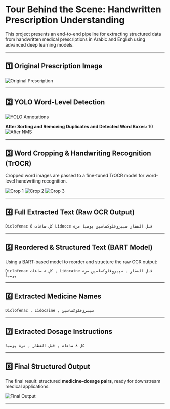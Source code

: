 #  **Tour Behind the Scene: Handwritten Prescription Understanding**

This project presents an end-to-end pipeline for extracting structured data from handwritten medical prescriptions in Arabic and English using advanced deep learning models.

---

## 1️⃣ **Original Prescription Image**

![Original Prescription](Images/image-1.png)

---

## 2️⃣ **YOLO Word-Level Detection**

![YOLO Annotations](Images/image-2.png)

**After Sorting and Removing Duplicates and Detected Word Boxes:** 10
![After NMS](Images/image-3.png)

---

## 3️⃣ **Word Cropping & Handwriting Recognition (TrOCR)**

Cropped word images are passed to a fine-tuned TrOCR model for word-level handwriting recognition.

![Crop 1](Images/image-4.png)
![Crop 2](Images/image-5.png)
![Crop 3](Images/image-6.png)

---

## 4️⃣ **Full Extracted Text (Raw OCR Output)**

```plaintext
Diclofenac كل ساعات 8 Lidocce قبل الفطار سيبروفلوكساسين يوميا مرة
```

---

## 5️⃣ **Reordered & Structured Text (BART Model)**

Using a BART-based model to reorder and structure the raw OCR output:

```plaintext
Diclofenac كل ٨ ساعات , Lidocaine قبل الفطار , سيبروفلوكساسين مرة يومياً
```

---

## 6️⃣ **Extracted Medicine Names**

```plaintext
Diclofenac , Lidocaine , سيبروفلوكساسين
```

---

## 7️⃣ **Extracted Dosage Instructions**

```plaintext
كل ٨ ساعات , قبل الفطار , مرة يومياً
```

---

## 8️⃣ **Final Structured Output**

The final result: structured **medicine–dosage pairs**, ready for downstream medical applications.

![Final Output](Images/image-7.png)

---


